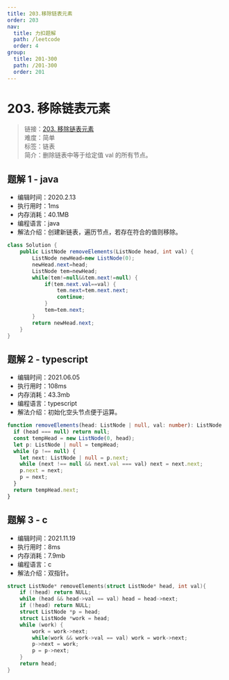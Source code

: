 ```yaml
---
title: 203.移除链表元素
order: 203
nav:
  title: 力扣题解
  path: /leetcode
  order: 4
group:
  title: 201-300
  path: /201-300
  order: 201
---
```


# 203. 移除链表元素

> 链接：[203. 移除链表元素](https://leetcode-cn.com/problems/remove-linked-list-elements/)  
> 难度：简单  
> 标签：链表  
> 简介：删除链表中等于给定值 val 的所有节点。

## 题解 1 - java

- 编辑时间：2020.2.13
- 执行用时：1ms
- 内存消耗：40.1MB
- 编程语言：java
- 解法介绍：创建新链表，遍历节点，若存在符合的值则移除。

```java
class Solution {
    public ListNode removeElements(ListNode head, int val) {
        ListNode newHead=new ListNode(0);
        newHead.next=head;
        ListNode tem=newHead;
        while(tem!=null&&tem.next!=null) {
        	if(tem.next.val==val) {
        		tem.next=tem.next.next;
                continue;
        	}
        	tem=tem.next;
        }
        return newHead.next;
    }
}
```

## 题解 2 - typescript

- 编辑时间：2021.06.05
- 执行用时：108ms
- 内存消耗：43.3mb
- 编程语言：typescript
- 解法介绍：初始化空头节点便于运算。

```typescript
function removeElements(head: ListNode | null, val: number): ListNode | null {
  if (head === null) return null;
  const tempHead = new ListNode(0, head);
  let p: ListNode | null = tempHead;
  while (p !== null) {
    let next: ListNode | null = p.next;
    while (next !== null && next.val === val) next = next.next;
    p.next = next;
    p = next;
  }
  return tempHead.next;
}
```

## 题解 3 - c

- 编辑时间：2021.11.19
- 执行用时：8ms
- 内存消耗：7.9mb
- 编程语言：c
- 解法介绍：双指针。

```c
struct ListNode* removeElements(struct ListNode* head, int val){
    if (!head) return NULL;
    while (head && head->val == val) head = head->next;
    if (!head) return NULL;
    struct ListNode *p = head;
    struct ListNode *work = head;
    while (work) {
        work = work->next;
        while(work && work->val == val) work = work->next;
        p->next = work;
        p = p->next;
    }
    return head;
}
```

